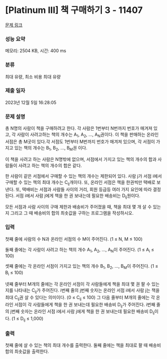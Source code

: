 # [Platinum III] 책 구매하기 3 - 11407 

[문제 링크](https://www.acmicpc.net/problem/11407) 

### 성능 요약

메모리: 2504 KB, 시간: 400 ms

### 분류

최대 유량, 최소 비용 최대 유량

### 제출 일자

2023년 12월 5일 16:28:05

### 문제 설명

<p>총 N명의 사람이 책을 구매하려고 한다. 각 사람은 1번부터 N번까지 번호가 매겨져 있고, 각 사람이 사려고하는 책의 개수는 A<sub>1</sub>, A<sub>2</sub>, ..., A<sub>N</sub>권이다. 이 책을 판매하는 온라인 서점은 총 M곳이 있다.각 서점도 1번부터 M번까지 번호가 매겨져 있으며, 각 서점이 가지고 있는 책의 개수는 B<sub>1</sub>, B<sub>2</sub>, ..., B<sub>M</sub>권 이다.</p>

<p>이 책을 사려고 하는 사람은 N명밖에 없으며, 서점에서 가지고 있는 책의 개수의 합과 사람들이 사려고 하는 책의 개수의 합은 같다.</p>

<p>한 사람이 같은 서점에서 구매할 수 있는 책의 개수는 제한되어 있다. 사람 j가 서점 i에서 구매할 수 있는 책의 최대 개수는 C<sub>ij</sub>개이다. 또, 온라인 서점은 책을 한권씩만 택배로 보낸다. 또, 택배비는 서점과 사람들 사이의 거리, 회원 등급등 여러 가지 요인에 따라 결정된다. 서점 i에서 사람 j에게 책을 한 권 보내는데 필요한 배송비는 D<sub>ij</sub>원이다.</p>

<p>모든 서점과 사람 사이의 구매 제한과 배송비가 주어졌을 때, 책을 최대 몇 개 살 수 있는지 그리고 그 때 배송비의 합의 최솟값을 구하는 프로그램을 작성하시오.</p>

### 입력 

 <p>첫째 줄에 사람의 수 N과 온라인 서점의 수 M이 주어진다. (1 ≤ N, M ≤ 100)</p>

<p>둘째 줄에는 각 사람이 사려고 하는 책의 개수 A<sub>1</sub>, A<sub>2</sub>, ..., A<sub>N</sub>이 주어진다. (1 ≤ A<sub>i</sub> ≤ 100)</p>

<p>셋째 줄에는 각 온라인 서점이 가지고 있는 책의 개수 B<sub>1</sub>, B<sub>2</sub>, ..., B<sub>M</sub>이 주어진다. (1 ≤ B<sub>i</sub> ≤ 100)</p>

<p>넷째 줄부터 M개의 줄에는 각 온라인 서점이 각 사람들에게 책을 최대 몇 권 팔 수 있는지를 나타내는 C<sub>ij</sub>가 주어진다. i번째 줄의 j번째 숫자는 온라인 서점 i에서 사람 j는 책을 최대 C<sub>ij</sub>권 살 수 있다는 의미이다. (0 ≤ C<sub>ij</sub> ≤ 100) 그 다음 줄부터 M개의 줄에는 각 온라인 서점이 각 사람들에게 책을 한 권 보내는데 필요한 배송비 D<sub>ij</sub>가 주어진다. i번째 줄의 j번째 숫자는 온라인 서점 i에서 사람 j에게 책을 한 권 보내는데 필요한 배송비 D<sub>ij</sub>이다. (1 ≤ D<sub>ij</sub> ≤ 1,000)</p>

### 출력 

 <p>첫째 줄에 살 수 있는 책의 최대 개수를 출력한다. 둘째 줄에는 책을 최대로 팔 때 배송비 합의 최솟값을 출력한다.</p>

